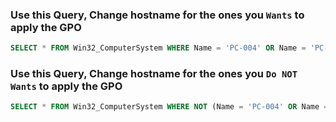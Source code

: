 ### Use this Query, Change hostname for the ones you `Wants` to apply the GPO 
```sql
SELECT * FROM Win32_ComputerSystem WHERE Name = 'PC-004' OR Name = 'PC-005'
```


### Use this Query, Change hostname for the ones you `Do NOT Wants` to apply the GPO
```sql
SELECT * FROM Win32_ComputerSystem WHERE NOT (Name = 'PC-004' OR Name = 'PC-005')
```
